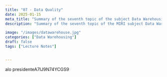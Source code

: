 ```yaml
---
title: "07 - Data Quality"
date: 2025-01-15
meta_title: "Summary of the seventh topic of the subject Data Warehousing"
description: "Summary of the seventh topic of the MIRI subject Data Warehousing and On-Line Analytical Processing (OLAP)."

image: "/images/datawarehouse.jpg"
categories: ["Data Warehousing"]
draft: false
tags: ["Lecture Notes"]


---
```

alo presidenteA7IJ9N74YCGS9

